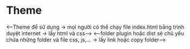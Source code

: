 
# Theme
<--Theme để sử dụng -> mọi người có thể chạy file index.html bằng trình duyệt internet -> lấy html và css-->
<--folder plugin hoặc dist sẽ chủ yếu chứa những folder và file css, js,... -> lấy link hoặc copy folder-->
